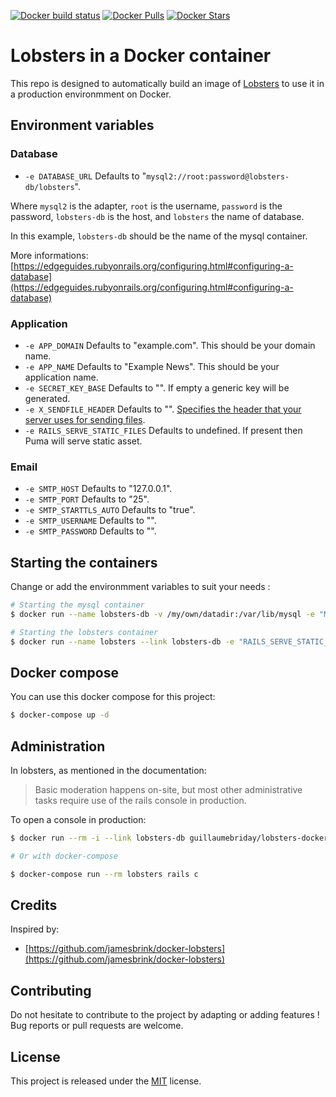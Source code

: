 [![Docker build status](https://img.shields.io/docker/build/guillaumebriday/lobsters-docker.svg)](https://hub.docker.com/r/guillaumebriday/lobsters-docker/)
[![Docker Pulls](https://img.shields.io/docker/pulls/guillaumebriday/lobsters-docker.svg)](https://hub.docker.com/r/guillaumebriday/lobsters-docker/)
[![Docker Stars](https://img.shields.io/docker/stars/guillaumebriday/lobsters-docker.svg)](https://hub.docker.com/r/guillaumebriday/lobsters-docker/)

# Lobsters in a Docker container

This repo is designed to automatically build an image of [Lobsters](https://github.com/lobsters/lobsters) to use it in a production environmment on Docker.

## Environment variables

### Database
+ `-e DATABASE_URL` Defaults to "`mysql2://root:password@lobsters-db/lobsters`".

Where `mysql2` is the adapter, `root` is the username, `password` is the password, `lobsters-db` is the host, and `lobsters` the name of database.

In this example, `lobsters-db` should be the name of the mysql container.

More informations: [https://edgeguides.rubyonrails.org/configuring.html#configuring-a-database](https://edgeguides.rubyonrails.org/configuring.html#configuring-a-database)

### Application
+ `-e APP_DOMAIN` Defaults to "example.com". This should be your domain name.
+ `-e APP_NAME` Defaults to "Example News". This should be your application name.
+ `-e SECRET_KEY_BASE` Defaults to "". If empty a generic key will be generated.
+ `-e X_SENDFILE_HEADER` Defaults to "". [Specifies the header that your server uses for sending files](https://guides.rubyonrails.org/asset_pipeline.html#x-sendfile-headers).
+ `-e RAILS_SERVE_STATIC_FILES` Defaults to undefined. If present then Puma will serve static asset.

### Email
+ `-e SMTP_HOST` Defaults to "127.0.0.1".
+ `-e SMTP_PORT` Defaults to "25".
+ `-e SMTP_STARTTLS_AUTO` Defaults to "true".
+ `-e SMTP_USERNAME` Defaults to "".
+ `-e SMTP_PASSWORD` Defaults to "".

## Starting the containers

Change or add the environmment variables to suit your needs :

```bash
# Starting the mysql container
$ docker run --name lobsters-db -v /my/own/datadir:/var/lib/mysql -e "MYSQL_ROOT_PASSWORD=password" -e "MYSQL_DATABASE=lobsters" -d mysql:5.7

# Starting the lobsters container
$ docker run --name lobsters --link lobsters-db -e "RAILS_SERVE_STATIC_FILES=true" -p 3000:3000 -d guillaumebriday/lobsters-docker
```

## Docker compose

You can use this docker compose for this project:

```bash
$ docker-compose up -d
```

## Administration

In lobsters, as mentioned in the documentation:

> Basic moderation happens on-site, but most other administrative tasks require use of the rails console in production.

To open a console in production:

```bash
$ docker run --rm -i --link lobsters-db guillaumebriday/lobsters-docker

# Or with docker-compose

$ docker-compose run --rm lobsters rails c
```

## Credits

Inspired by:

+ [https://github.com/jamesbrink/docker-lobsters](https://github.com/jamesbrink/docker-lobsters)

## Contributing

Do not hesitate to contribute to the project by adapting or adding features ! Bug reports or pull requests are welcome.

## License

This project is released under the [MIT](http://opensource.org/licenses/MIT) license.
